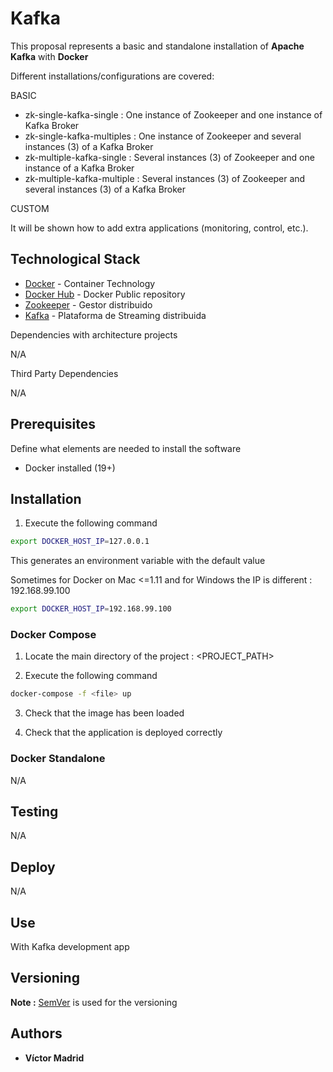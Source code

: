 # Kafka

This proposal represents a basic and standalone installation of **Apache Kafka** with **Docker**

Different installations/configurations are covered:

BASIC

* zk-single-kafka-single : One instance of Zookeeper and one instance of Kafka Broker
* zk-single-kafka-multiples : One instance of Zookeeper and several instances (3) of a Kafka Broker
* zk-multiple-kafka-single : Several instances (3) of Zookeeper and one instance of a Kafka Broker
* zk-multiple-kafka-multiple : Several instances (3) of Zookeeper and several instances (3) of a Kafka Broker

CUSTOM

It will be shown how to add extra applications (monitoring, control, etc.).





## Technological Stack

* [Docker](https://www.docker.com/) - Container Technology
* [Docker Hub](https://hub.docker.com/) - Docker Public repository
* [Zookeeper](https://zookeeper.apache.org/) - Gestor distribuido
* [Kafka](https://kafka.apache.org/) - Plataforma de Streaming distribuida

Dependencies with architecture projects

N/A

Third Party Dependencies

N/A





## Prerequisites

Define what elements are needed to install the software

* Docker installed (19+)





## Installation

1. Execute the following command

```bash
export DOCKER_HOST_IP=127.0.0.1
```

This generates an environment variable with the default value

Sometimes for Docker on Mac <=1.11 and for Windows the IP is different : 192.168.99.100

```bash
export DOCKER_HOST_IP=192.168.99.100
```

### Docker Compose

1. Locate the main directory of the project : <PROJECT_PATH>

2. Execute the following command

```bash
docker-compose -f <file> up
```

3. Check that the image has been loaded

4. Check that the application is deployed correctly





### Docker Standalone

N/A





## Testing

N/A





## Deploy

N/A





## Use

With Kafka development app





## Versioning

**Note :** [SemVer](http://semver.org/) is used for the versioning





## Authors

* **Víctor Madrid**
